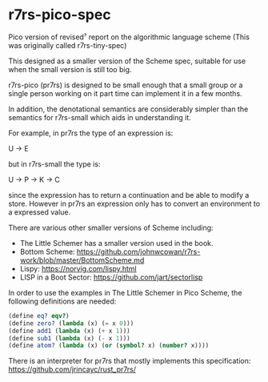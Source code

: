 # r7rs-pico-spec
Pico version of revised⁷ report on the algorithmic language scheme
(This was originally called r7rs-tiny-spec)

This designed as a smaller version of the Scheme spec, suitable for use when the
small version is still too big.

r7rs-pico (pr7rs) is designed to be small enough that a small group or a single
person working on it part time can implement it in a few months.

In addition, the denotational semantics are considerably simpler than the semantics
for r7rs-small which aids in understanding it.

For example, in pr7rs the type of an expression is:

U -> E

but in r7rs-small the type is:

U -> P -> K -> C

since the expression has to return a continuation and be able to modify a store.
However in pr7rs an expression only has to convert an environment to a expressed value.

There are various other smaller versions of Scheme including:
* The Little Schemer has a smaller version used in the book.
* Bottom Scheme: https://github.com/johnwcowan/r7rs-work/blob/master/BottomScheme.md
* Lispy: https://norvig.com/lispy.html
* LISP in a Boot Sector: https://github.com/jart/sectorlisp

In order to use the examples in The Little Schemer in Pico Scheme, the
following definitions are needed:

```scheme
(define eq? eqv?)
(define zero? (lambda (x) (= x 0)))
(define add1 (lambda (x) (+ x 1)))
(define sub1 (lambda (x) (- x 1)))
(define atom? (lambda (x) (or (symbol? x) (number? x))))
```

There is an interpreter for pr7rs that mostly implements this specification:
https://github.com/jrincayc/rust_pr7rs/


